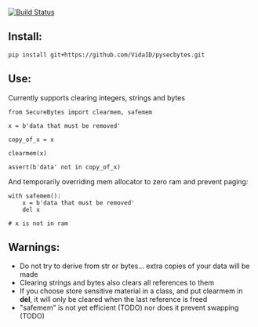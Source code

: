 [![Build Status](https://travis-ci.com/VidaID/pysecbytes.svg?branch=master)](https://travis-ci.com/VidaID/pysecbytes)

## Install:

    pip install git+https://github.com/VidaID/pysecbytes.git  

## Use:

Currently supports clearing integers, strings and bytes

    from SecureBytes import clearmem, safemem
    
    x = b'data that must be removed'

    copy_of_x = x

    clearmem(x)

    assert(b'data' not in copy_of_x)

And temporarily overriding mem allocator to zero ram and prevent paging:

    with safemem():
        x = b'data that must be removed'
        del x

    # x is not in ram

    
## Warnings:

  - Do not try to derive from str or bytes... extra copies of your data will be made
  - Clearing strings and bytes also clears all references to them
  - If you choose store sensitive material in a class, and put clearmem in __del__, it will only be cleared when the last reference is freed
  - "safemem" is not yet efficient (TODO) nor does it prevent swapping (TODO)


